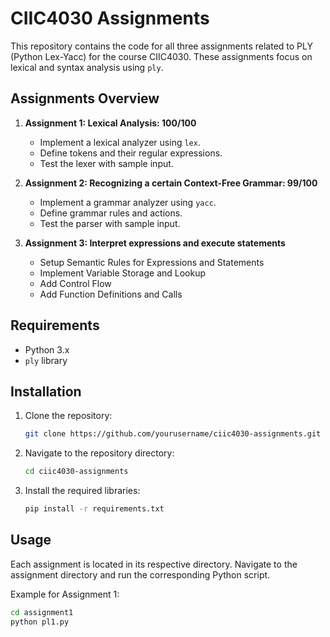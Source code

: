 # CIIC4030 Assignments

This repository contains the code for all three assignments related to PLY (Python Lex-Yacc) for the course CIIC4030. These assignments focus on lexical and syntax analysis using `ply`.

## Assignments Overview

1. **Assignment 1: Lexical Analysis: 100/100**

   - Implement a lexical analyzer using `lex`.
   - Define tokens and their regular expressions.
   - Test the lexer with sample input.

2. **Assignment 2: Recognizing a certain Context-Free Grammar: 99/100**

   - Implement a grammar analyzer using `yacc`.
   - Define grammar rules and actions.
   - Test the parser with sample input.

3. **Assignment 3: Interpret expressions and execute statements**
   - Setup Semantic Rules for Expressions and Statements
   - Implement Variable Storage and Lookup
   - Add Control Flow
   - Add Function Definitions and Calls

## Requirements

- Python 3.x
- `ply` library

## Installation

1. Clone the repository:
   ```sh
   git clone https://github.com/yourusername/ciic4030-assignments.git
   ```
2. Navigate to the repository directory:
   ```sh
   cd ciic4030-assignments
   ```
3. Install the required libraries:
   ```sh
   pip install -r requirements.txt
   ```

## Usage

Each assignment is located in its respective directory. Navigate to the assignment directory and run the corresponding Python script.

Example for Assignment 1:

```sh
cd assignment1
python pl1.py
```

